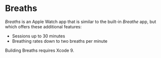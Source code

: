 Breaths
=======

_Breaths_ is an Apple Watch app that is similar to the built-in _Breathe_ app, but which offers these additional features:

- Sessions up to 30 minutes
- Breathing rates down to two breaths per minute

Building Breaths requires Xcode 9.

